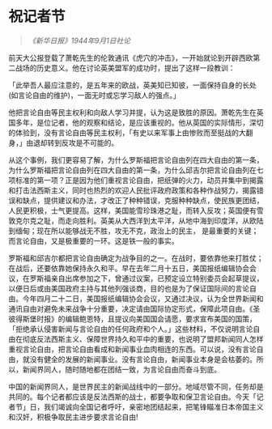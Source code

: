 # 祝记者节

> _《新华日报》1944年9月1日社论_

前天大公报登载了萧乾先生的伦敦通讯《虎穴的冲击》，一开始就论到开辟西欧第二战场的历史意义。他在讨论英美盟军的成功时，提出了这样一段教训：

「此举吾人最应注意的，是五年来的欧战，英美知已知彼，一面保持自身的长处(如言论自由的维护)，一面无时或忘学习敌人的强点。」

他把言论自由等民主权利和向敌人学习并提，认为这是致胜的原因。萧乾先生在英国多年，是位记者，他的观察和结论，是应该重视的。他从英国的实际情形，深切的体验到，没有言论自由等民主权利，「有史以来军事上由惨败而至挺战的大翻身，」由退却转到反攻是不可能的。

从这个事例，我们更容易了解，为什么罗斯福把言论自由列在四大自由的第一条，为什么罗斯福把言论自由列在四大自由的第一条，为什么邱吉尔把言论自由列在七项标准的第一项？正是因为他们重视言论自由，把纸弹的火力，动员并集中到揭露和打击法西斯主义，同时也热烈的欢迎人民批评政府政策和各种作战努力，揭露错误和缺点，提供建议和办法，才改正了种种错误，克服种种缺点，使民族更团结，人民更积极，士气更提高。这样，美国能雪珍珠港之耻，而转入反攻；英国便有雪敦克尔克之耻，而走向胜利。英美从大西洋到太平洋，从地中海到印度洋，从欧陆到缅甸；现在所以能够战无不胜，攻无不克，政治上的民主， 是最重要的关键；而言论自由，又是极重要的一环。这是铁一般的事实。

罗斯福和邱吉尔都把言论自由确定为战争目的之一。在战时，要依靠他来打胜仗；在战后，还要依靠她保持永久和平。早在去年二月十五日，美国报纸编辑协会会议，在罗斯福亲自出席参加之下，曾通过议案，已预定设立特别委员会起草提议，以便日后或由美国政府主持与其他列强谈商，目的也是为了保证国际间的言论自由。今年四月二十二日，美国报纸编辑协会会议，又通过决议，认为全世界新闻和通讯自由对避免未来战争十分重要，决定请由国际协定形式，保障此项自由。《圣彼得斯堡时报》的编辑鲍恩特，且提议向美国国会请愿，要求宣布美国的国策，「拒绝承认侵害新闻与言论自由的任何政府和个人。」这些材料，不仅说明言论自由在彻底反法西斯主义、保障世界持久和平中的重要，也说明了盟邦新闻同人怎样重视言论自由，把言论自由看成和新闻事业血肉相连的东西。可以说，没有言论自由，就没有健全的发展的新闻事业。没有言论自由，新闻事业本身是会枯萎的。所以，新闻界同人，随时随地都在团结一致，为言论自由而奋斗到底。

中国的新闻界同人，是世界民主的新闻战线中的一部分。地域尽管不同，任务却是共同的。每个记者都应该是反法西斯的战士，都要争取和保卫言论自由。今天「记者节」日，我们竭诚向全国记者呼吁，亲密地团结起来，把笔锋瞄准日本帝国主义和汉奸，积极争取民主进步要求言论自由!
